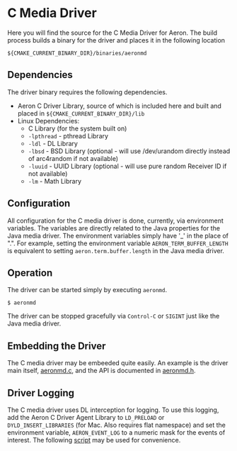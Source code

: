 # C Media Driver

Here you will find the source for the C Media Driver for Aeron. The build process builds
a binary for the driver and places it in the following location

    ${CMAKE_CURRENT_BINARY_DIR}/binaries/aeronmd

## Dependencies

The driver binary requires the following dependencies.

- Aeron C Driver Library, source of which is included here and built and placed in `${CMAKE_CURRENT_BINARY_DIR}/lib`
- Linux Dependencies:
    - C Library (for the system built on)
    - `-lpthread` - pthread Library
    - `-ldl` - DL Library
    - `-lbsd` - BSD Library (optional - will use /dev/urandom directly instead of arc4random if not available)
    - `-luuid` - UUID Library (optional - will use pure random Receiver ID if not available)
    - `-lm` - Math Library

## Configuration

All configuration for the C media driver is done, currently, via environment variables. The variables are directly related to the Java properties
for the Java media driver. The environment variables simply have '_' in the place of ".". For example, setting the environment variable `AERON_TERM_BUFFER_LENGTH` is equivalent
to setting `aeron.term.buffer.length` in the Java media driver.

## Operation

The driver can be started simply by executing `aeronmd`.

    $ aeronmd

The driver can be stopped gracefully via `Control-C` or `SIGINT` just like the Java media driver.

## Embedding the Driver

The C media driver may be embeeded quite easily. An example is the driver main itself, 
[aeronmd.c](https://github.com/real-logic/aeron/blob/master/aeron-driver/src/main/c/aeronmd.c), and the API is documented in 
[aeronmd.h](https://github.com/real-logic/aeron/blob/master/aeron-driver/src/main/c/aeronmd.h).

## Driver Logging

The C media driver uses DL interception for logging. To use this logging, add the
Aeron C Driver Agent Library to `LD_PRELOAD` or `DYLD_INSERT_LIBRARIES` (for Mac.
Also requires flat namespace) and set the environment variable, `AERON_EVENT_LOG`
to a numeric mask for the events of interest. The following
[script](https://github.com/real-logic/aeron/blob/master/aeron-samples/scripts/logging-c-media-driver)
may be used for convenience.
